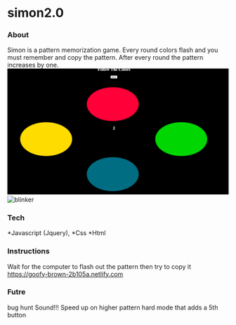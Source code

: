 # simon2.0
### About
Simon is a pattern memorization game. Every round colors flash and you must remember and copy the pattern. After every round the pattern increases by one.
![startgame](screenshoots/start.png)
![blinker](screenshoots/flash.pngg)
### Tech
*Javascript (Jquery), 
*Css
*Html

### Instructions 
Wait for the computer to flash out the pattern then try to copy it
https://goofy-brown-2b105a.netlify.com


### Futre
bug hunt
Sound!!!
Speed up on higher pattern
hard mode that adds a 5th button
